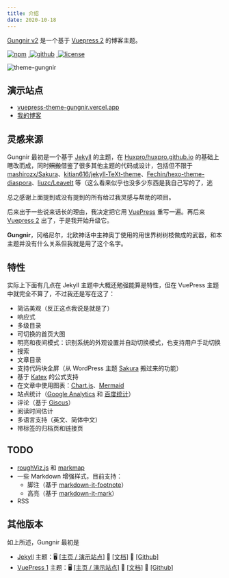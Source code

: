 ```yaml
---
title: 介绍
date: 2020-10-18
---
```


[Gungnir v2](https://github.com/Renovamen/vuepress-theme-gungnir/tree/v2) 是一个基于 [Vuepress 2](https://v2.vuepress.vuejs.org/) 的博客主题。

<p>
  <a href="https://www.npmjs.com/package/vuepress-theme-gungnir/v/next" target="_blank">
    <img src="https://img.shields.io/npm/v/vuepress-theme-gungnir/next.svg?style=flat-square&logo=npm" style="display: inline; margin: 0 4px 0 0" alt="npm">
  </a>
  <a href="https://github.com/Renovamen/vuepress-theme-gungnir" target="_blank">
    <img src="https://img.shields.io/badge/GitHub-Gungnir-26A2FF?style=flat-square&logo=github" style="display: inline; margin: 0 4px 0 0" alt="github">
  </a>
  <a href="https://github.com/Renovamen/renovamen.github.io/blob/master/LICENSE" target="_blank">
    <img src="https://img.shields.io/badge/License-Apache--2.0-green?style=flat-square" style="display: inline; margin: 0 4px 0 0" alt="license">
  </a>
</p>

![theme-gungnir](/img/docs/gungnir.jpg)

## 演示站点

- [vuepress-theme-gungnir.vercel.app](https://vuepress-theme-gungnir.vercel.app)
- [我的博客](https://zxh.io)


## 灵感来源

Gungnir 最初是一个基于 [Jekyll](https://jekyllrb.com/) 的主题，在 [Huxpro/huxpro.github.io](https://github.com/Huxpro/huxpro.github.io) 的基础上瞎改而成，同时~~照搬~~借鉴了很多其他主题的代码或设计，包括但不限于 [mashirozx/Sakura](https://github.com/mashirozx/Sakura/)、[kitian616/jekyll-TeXt-theme](https://github.com/kitian616/jekyll-TeXt-theme)、[Fechin/hexo-theme-diaspora](https://github.com/Fechin/hexo-theme-diaspora)、[liuzc/LeaveIt](https://github.com/liuzc/LeaveIt) 等（这么看来似乎也没多少东西是我自己写的了，逃

总之感谢上面提到或没有提到的所有给过我灵感与帮助的项目。

后来出于一些说来话长的理由，我决定把它用 [VuePress](https://vuepress.vuejs.org/) 重写一遍。再后来 [Vuepress 2](https://v2.vuepress.vuejs.org/) 出了，于是我开始升级它。

**Gungnir**，冈格尼尔，北欧神话中主神奥丁使用的用世界树树枝做成的武器，和本主题并没有什么关系但我就是用了这个名字。


## 特性

实际上下面有几点在 Jekyll 主题中大概还勉强能算是特性，但在 VuePress 主题中就完全不算了，不过我还是写在这了：

- 简洁美观（反正这点我说是就是了）
- 响应式
- 多级目录
- 可切换的首页大图
- 明亮和夜间模式：识别系统的外观设置并自动切换模式，也支持用户手动切换
- 搜索
- 文章目录
- 支持代码块全屏（从 WordPress 主题 [Sakura](https://github.com/mashirozx/Sakura) 搬过来的功能）
- 基于 [Katex](https://github.com/KaTeX/KaTeX) 的公式支持
- 在文章中使用图表：[Chart.js](https://www.chartjs.org)、[Mermaid](https://mermaid-js.github.io)
- 站点统计（[Google Analytics](https://analytics.google.com/) 和 [百度统计](https://tongji.baidu.com/)）
- 评论（基于 [Giscus](https://github.com/giscus/giscus)）
- 阅读时间估计
- 多语言支持（英文、简体中文）
- 带标签的归档页和链接页


## TODO

- [roughViz.js](https://github.com/jwilber/roughViz) 和 [markmap](https://github.com/gera2ld/markmap)
- 一些 Markdown 增强样式，目前支持：
  - 脚注（基于 [markdown-it-footnote](https://github.com/markdown-it/markdown-it-footnote)）
  - 高亮（基于 [markdown-it-mark](https://github.com/markdown-it/markdown-it-mark)）
- RSS


## 其他版本

如上所述，Gungnir 最初是

- [Jekyll](https://jekyllrb.com/) 主题：🖥️ [[主页 / 演示站点]](https://jekyll-theme-gungnir.vercel.app) 📖 [[文档]](https://jekyll-theme-gungnir.vercel.app/theme/) 🧐 [[Github]](https://github.com/Renovamen/jekyll-theme-gungnir)
- [VuePress 1](https://vuepress.vuejs.org/) 主题：🖥️ [[主页 / 演示站点]](https://vuepress-theme-gungnir.vercel.app) 📖 [[文档]](https://vuepress-theme-gungnir.vercel.app/docs/) 🧐 [[Github]](https://github.com/Renovamen/vuepress-theme-gungnir)
